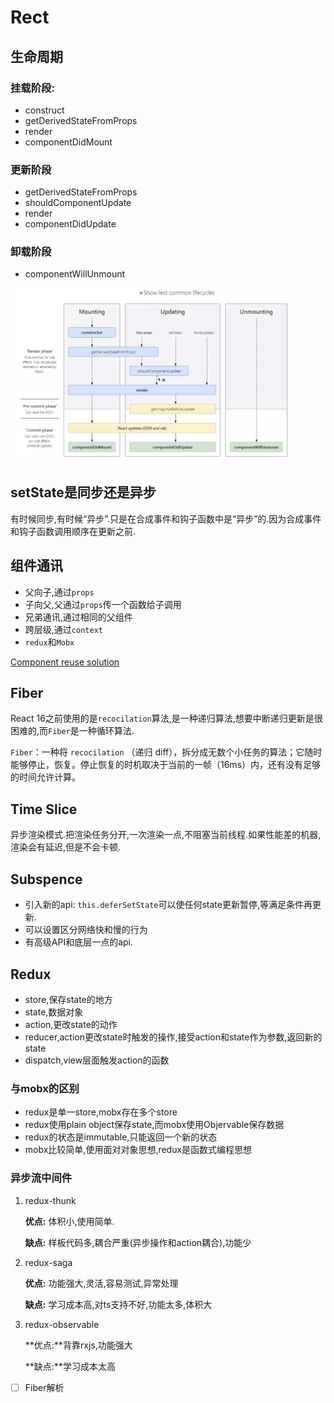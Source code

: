 # Rect

## 生命周期

### 挂载阶段:

- construct
- getDerivedStateFromProps
- render
- componentDidMount

### 更新阶段

- getDerivedStateFromProps
- shouldComponentUpdate
- render
- componentDidUpdate

### 卸载阶段

- componentWillUnmount

![Rect/Untitled.png](Rect/Untitled.png)

## setState是同步还是异步

有时候同步,有时候“异步”.只是在合成事件和钩子函数中是“异步”的.因为合成事件和钩子函数调用顺序在更新之前.

## 组件通讯

- 父向子,通过`props`
- 子向父,父通过`props`传一个函数给子调用
- 兄弟通讯,通过相同的父组件
- 跨层级,通过`context`
- `redux`和`Mobx`

[Component reuse solution](Rect/Component%20reuse%20solution.md)

## Fiber

React 16之前使用的是`recocilation`算法,是一种递归算法,想要中断递归更新是很困难的,而`Fiber`是一种循环算法.

`Fiber`：一种将 `recocilation` （递归 diff），拆分成无数个小任务的算法；它随时能够停止，恢复。停止恢复的时机取决于当前的一帧（16ms）内，还有没有足够的时间允许计算。

## Time Slice

异步渲染模式.把渲染任务分开,一次渲染一点,不阻塞当前线程.如果性能差的机器,渲染会有延迟,但是不会卡顿.

## Subspence

- 引入新的api: `this.deferSetState`可以使任何state更新暂停,等满足条件再更新.
- 可以设置区分网络快和慢的行为
- 有高级API和底层一点的api.

## Redux

- store,保存state的地方
- state,数据对象
- action,更改state的动作
- reducer,action更改state时触发的操作,接受action和state作为参数,返回新的state
- dispatch,view层面触发action的函数

### 与mobx的区别

- redux是单一store,mobx存在多个store
- redux使用plain object保存state,而mobx使用Objervable保存数据
- redux的状态是immutable,只能返回一个新的状态
- mobx比较简单,使用面对对象思想,redux是函数式编程思想

### 异步流中间件

1. redux-thunk

    **优点:** 体积小,使用简单.

    **缺点:** 样板代码多,耦合严重(异步操作和action耦合),功能少

2. redux-saga

    **优点:** 功能强大,灵活,容易测试,异常处理

    **缺点:** 学习成本高,对ts支持不好,功能太多,体积大

3. redux-observable

    **优点:**背靠rxjs,功能强大

    **缺点:**学习成本太高

- [ ]  Fiber解析